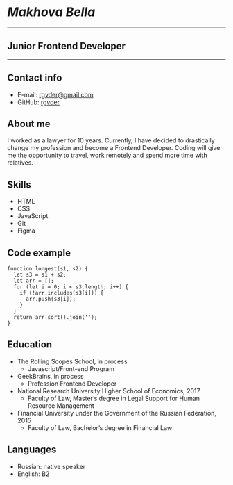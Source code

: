 # ***Makhova Bella*** 

---
## Junior Frontend Developer

---
## Contact info
* E-mail: rgvder@gmail.com
* GitHub: [rgvder](https://github.com/rgvder/project)

## About me
I worked as a lawyer for 10 years.
Currently, I have decided to drastically change my profession and become a Frontend Developer.
Coding will give me the opportunity to travel, work remotely and spend more time with relatives.

## Skills
* HTML
* CSS
* JavaScript
* Git
* Figma

## Code example
```
function longest(s1, s2) {
  let s3 = s1 + s2;
  let arr = [];
  for (let i = 0; i < s3.length; i++) {
    if (!arr.includes(s3[i])) {
      arr.push(s3[i]);
    }
  }
  return arr.sort().join('');
}
```
## Education
* The Rolling Scopes School, in process
  * Javascript/Front-end Program
* GeekBrains, in process
  * Profession Frontend Developer
* National Research University Higher School of Economics, 2017
  * Faculty of Law, Master’s degree in Legal Support for Human Resource Management
* Financial University under the Government of the Russian Federation, 2015
    * Faculty of Law, Bachelor’s degree in Financial Law

## Languages
* Russian: native speaker
* English: B2